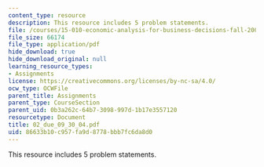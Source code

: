 ```yaml
---
content_type: resource
description: This resource includes 5 problem statements.
file: /courses/15-010-economic-analysis-for-business-decisions-fall-2004/86633b10c957fa9d8778bbb7fc6da8d0_02_due_09_30_04.pdf
file_size: 66174
file_type: application/pdf
hide_download: true
hide_download_original: null
learning_resource_types:
- Assignments
license: https://creativecommons.org/licenses/by-nc-sa/4.0/
ocw_type: OCWFile
parent_title: Assignments
parent_type: CourseSection
parent_uid: 0b3a262c-64b7-3098-997d-1b17e3557120
resourcetype: Document
title: 02_due_09_30_04.pdf
uid: 86633b10-c957-fa9d-8778-bbb7fc6da8d0
---
```

This resource includes 5 problem statements.